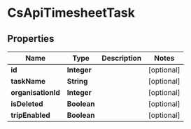 
# CsApiTimesheetTask

## Properties
Name | Type | Description | Notes
------------ | ------------- | ------------- | -------------
**id** | **Integer** |  |  [optional]
**taskName** | **String** |  |  [optional]
**organisationId** | **Integer** |  |  [optional]
**isDeleted** | **Boolean** |  |  [optional]
**tripEnabled** | **Boolean** |  |  [optional]



